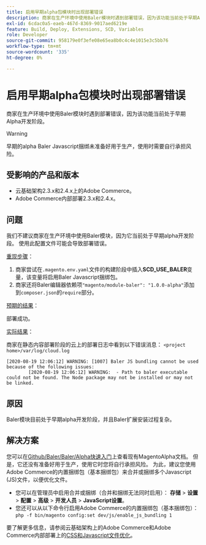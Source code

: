 ```yaml
---
title: 启用早期alpha包模块时出现部署错误
description: 商家在生产环境中使用Baler模块时遇到部署错误，因为该功能当前处于早期Alpha开发阶段。
exl-id: 6cdac0a5-eaeb-467d-8369-9017aed6219e
feature: Build, Deploy, Extensions, SCD, Variables
role: Developer
source-git-commit: 958179e0f3efe08e65ea8b0c4c4e1015e3c5bb76
workflow-type: tm+mt
source-wordcount: '335'
ht-degree: 0%

---
```


# 启用早期alpha包模块时出现部署错误

商家在生产环境中使用Baler模块时遇到部署错误，因为该功能当前处于早期Alpha开发阶段。

>[!WARNING]
>
>早期的alpha Baler Javascript捆绑未准备好用于生产，使用时需要自行承担风险。

## 受影响的产品和版本

* 云基础架构2.3.x和2.4.x上的Adobe Commerce。
* Adobe Commerce内部部署2.3.x和2.4.x。

## 问题

我们不建议商家在生产环境中使用Baler模块，因为它当前处于早期alpha开发阶段。 使用此配置文件可能会导致部署错误。

<u>重现步骤</u>：

1. 商家尝试在`.magento.env.yaml`文件的构建阶段中插入&#x200B;**SCD\_USE\_BALER**&#x200B;变量，该变量将启用Baler Javascript捆绑包。
1. 商家还将Baler编辑器依赖项`"magento/module-baler": "1.0.0-alpha"`添加到`composer.json`的`require`部分。

<u>预期的结果</u>：

部署成功。

<u>实际结果</u>：

商家在静态内容部署阶段的云上的部署日志中看到以下错误消息： `<project home>/var/log/cloud.log`

```
[2020-08-19 12:06:12] WARNING: [1007] Baler JS bundling cannot be used because of the following issues:
        [2020-08-19 12:06:12] WARNING:  - Path to baler executable could not be found. The Node package may not be installed or may not be linked.
```

## 原因

Baler模块目前处于早期alpha开发阶段，并且Baler扩展安装过程复杂。

## 解决方案

您可以在[Github/Baler/Baler/Alpha快速入门](https://github.com/magento/baler/blob/master/docs/ALPHA.md)上查看现有MagentoAlpha文档。 但是，它还没有准备好用于生产，使用它时您将自行承担风险。 为此，建议您使用Adobe Commerce的内置捆绑包（基本捆绑包）来合并或捆绑多个Javascript (JS)文件，以便优化文件。

* 您可以在管理员中启用合并或捆绑（合并和捆绑无法同时启用）： **存储** > **设置** > **配置** > **高级** > **开发人员** > **JavaScript设置**。
* 您还可以从以下命令行启用Adobe Commerce的内置捆绑包（基本捆绑包）： `php -f bin/magento config:set dev/js/enable_js_bundling 1`

要了解更多信息，请参阅云基础架构上的Adobe Commerce和Adobe Commerce内部部署上的[CSS和Javascript文件优化](https://support.magento.com/hc/en-us/articles/360044482152)。
